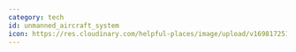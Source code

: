 ```yaml
---
category: tech
id: unmanned_aircraft_system
icon: https://res.cloudinary.com/helpful-places/image/upload/v1698172513/UAS_v5fjcb.svg
---
```

